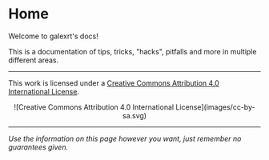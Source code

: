 # Home

Welcome to galexrt's docs!

This is a documentation of tips, tricks, "hacks", pitfalls and more in multiple different areas.

***

This work is licensed under a [Creative Commons Attribution 4.0 International License](https://creativecommons.org/licenses/by-sa/4.0/).

<center>![Creative Commons Attribution 4.0 International License](images/cc-by-sa.svg)</center>

***

_Use the information on this page however you want, just remember no guarantees given._
